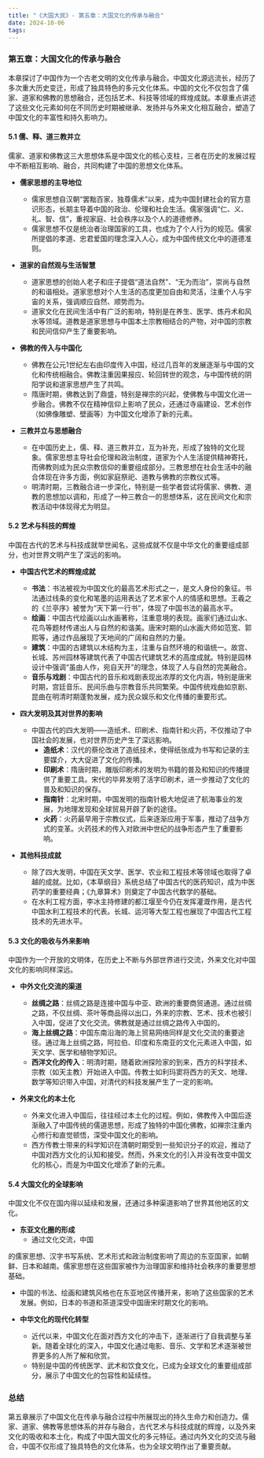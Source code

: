 ```yaml
---
title: "《大国大民》- 第五章：大国文化的传承与融合"
date: 2024-10-06
tags: 
---
```

### 第五章：大国文化的传承与融合

本章探讨了中国作为一个古老文明的文化传承与融合。中国文化源远流长，经历了多次重大历史变迁，形成了独具特色的多元文化体系。中国的文化不仅包含了儒家、道家和佛教的思想融合，还包括艺术、科技等领域的辉煌成就。本章重点讲述了这些文化元素如何在不同历史时期被继承、发扬并与外来文化相互融合，塑造了中国文化的丰富性和持久影响力。

#### **5.1 儒、释、道三教并立**

儒家、道家和佛教这三大思想体系是中国文化的核心支柱，三者在历史的发展过程中不断相互影响、融合，共同构建了中国的思想文化体系。

- **儒家思想的主导地位**
  - 儒家思想自汉朝“罢黜百家，独尊儒术”以来，成为中国封建社会的官方意识形态，长期主导着中国的政治、伦理和社会生活。儒家强调“仁、义、礼、智、信”，重视家庭、社会秩序以及个人的道德修养。
  - 儒家思想不仅是统治者治理国家的工具，也成为了个人行为的规范。儒家所提倡的孝道、忠君爱国的理念深入人心，成为中国传统文化中的道德准则。

- **道家的自然观与生活智慧**
  - 道家思想的创始人老子和庄子提倡“道法自然”、“无为而治”，崇尚与自然的和谐相处。道家思想对个人生活的态度更加自由和灵活，注重个人与宇宙的关系，强调顺应自然、顺势而为。
  - 道家文化在民间生活中有广泛的影响，特别是在养生、医学、炼丹术和风水等领域。道教是道家思想与中国本土宗教相结合的产物，对中国的宗教和民间信仰产生了重要影响。

- **佛教的传入与中国化**
  - 佛教在公元1世纪左右由印度传入中国，经过几百年的发展逐渐与中国的文化和传统相融合。佛教注重因果报应、轮回转世的观念，与中国传统的阴阳学说和道家思想产生了共鸣。
  - 隋唐时期，佛教达到了鼎盛，特别是禅宗的兴起，使佛教与中国文化进一步融合。佛教不仅在精神信仰上影响了民众，还通过寺庙建设、艺术创作（如佛像雕塑、壁画等）为中国文化增添了新的元素。

- **三教并立与思想融合**
  - 在中国历史上，儒、释、道三教并立，互为补充，形成了独特的文化现象。儒家思想主导社会伦理和政治制度，道家为个人生活提供精神寄托，而佛教则成为民众宗教信仰的重要组成部分。三教思想在社会生活中的融合体现在许多方面，例如家庭祭祀、道教与佛教的宗教仪式等。
  - 明清时期，三教融合进一步深化，特别是一些学者尝试将儒家、佛教、道教的思想加以调和，形成了一种三教合一的思想体系，这在民间文化和宗教活动中体现得尤为明显。

#### **5.2 艺术与科技的辉煌**

中国在古代的艺术与科技成就举世闻名，这些成就不仅是中华文化的重要组成部分，也对世界文明产生了深远的影响。

- **中国古代艺术的辉煌成就**
  - **书法**：书法被视为中国文化的最高艺术形式之一，是文人身份的象征。书法通过线条的变化和笔墨的运用表达了艺术家个人的情感和思想。王羲之的《兰亭序》被誉为“天下第一行书”，体现了中国书法的最高水平。
  - **绘画**：中国古代绘画以山水画著称，注重意境的表现。画家们通过山水、花鸟等题材传递出人与自然的和谐美。唐宋时期的山水画大师如范宽、郭熙等，通过作品展现了天地间的广阔和自然的力量。
  - **建筑**：中国的古建筑以木结构为主，注重与自然环境的和谐统一。故宫、长城、苏州园林等建筑代表了中国古代建筑艺术的高度成就。特别是园林设计中强调“虽由人作，宛自天开”的理念，体现了人与自然的完美融合。
  - **音乐与戏剧**：中国古代的音乐和戏剧表现出浓厚的文化内涵，特别是唐宋时期，宫廷音乐、民间乐曲与宗教音乐共同繁荣。中国传统戏曲如京剧、昆曲在明清时期蓬勃发展，成为民众娱乐和文化传播的重要形式。

- **四大发明及其对世界的影响**
  - 中国古代的四大发明——造纸术、印刷术、指南针和火药，不仅推动了中国社会的发展，也对世界历史产生了深远影响。
    - **造纸术**：汉代的蔡伦改进了造纸技术，使得纸张成为书写和记录的主要媒介，大大促进了文化的传播。
    - **印刷术**：隋唐时期，雕版印刷术的发明为书籍的普及和知识的传播提供了重要工具。宋代的毕昇发明了活字印刷术，进一步推动了文化的普及和知识的保存。
    - **指南针**：北宋时期，中国发明的指南针极大地促进了航海事业的发展，为地理发现和全球贸易开辟了新的途径。
    - **火药**：火药最早用于宗教仪式，后来逐渐应用于军事，推动了战争方式的变革。火药技术的传入对欧洲中世纪的战争形态产生了重要影响。

- **其他科技成就**
  - 除了四大发明，中国在天文学、医学、农业和工程技术等领域也取得了卓越的成就。比如，《本草纲目》系统总结了中国古代的医药知识，成为中医药学的重要经典；《九章算术》则奠定了中国古代数学的基础。
  - 在水利工程方面，李冰主持修建的都江堰至今仍在发挥灌溉作用，是古代中国水利工程技术的代表。长城、运河等大型工程也展现了中国古代工程技术的先进水平。

#### **5.3 文化的吸收与外来影响**

中国作为一个开放的文明体，在历史上不断与外部世界进行交流，外来文化对中国文化的影响同样深远。

- **中外文化交流的渠道**
  - **丝绸之路**：丝绸之路是连接中国与中亚、欧洲的重要商贸通道。通过丝绸之路，不仅丝绸、茶叶等商品得以出口，外来的宗教、艺术、技术也被引入中国，促进了文化交流。佛教就是通过丝绸之路传入中国的。
  - **海上丝绸之路**：中国东南沿海的海上贸易网络同样是文化交流的重要途径。通过海上丝绸之路，阿拉伯、印度和东南亚的文化元素进入中国，如天文学、医学和植物学知识。
  - **西洋文化的传入**：明清时期，随着欧洲探险家的到来，西方的科学技术、宗教（如天主教）开始进入中国。传教士如利玛窦将西方的天文、地理、数学等知识带入中国，对清代的科技发展产生了一定的影响。

- **外来文化的本土化**
  - 外来文化进入中国后，往往经过本土化的过程。例如，佛教传入中国后逐渐融入了中国传统的儒道思想，形成了独特的中国化佛教，如禅宗注重内心修行和直觉顿悟，深受中国文化的影响。
  - 西方传教士带来的科学知识在清朝时期受到一些知识分子的欢迎，推动了中国对西方文化的认知和接受。然而，外来文化的引入并没有改变中国文化的核心，而是为中国文化增添了新的元素。

#### **5.4 大国文化的全球影响**

中国文化不仅在国内得以延续和发展，还通过多种渠道影响了世界其他地区的文化。

- **东亚文化圈的形成**
  - 通过文化交流，中国

的儒家思想、汉字书写系统、艺术形式和政治制度影响了周边的东亚国家，如朝鲜、日本和越南。儒家思想在这些国家被作为治理国家和维持社会秩序的重要思想基础。
  - 中国的书法、绘画和建筑风格也在东亚地区传播开来，影响了这些国家的艺术发展。例如，日本的书道和茶道深受中国唐宋时期文化的影响。

- **中华文化的现代化转型**
  - 近代以来，中国文化在面对西方文化的冲击下，逐渐进行了自我调整与革新。随着全球化的深入，中国文化通过电影、音乐、文学和艺术逐渐被世界更多的人所了解和欣赏。
  - 特别是中国的传统医学、武术和饮食文化，已成为全球文化的重要组成部分，展示了中国文化的包容性和延续性。

### **总结**

第五章展示了中国文化在传承与融合过程中所展现出的持久生命力和创造力。儒家、道家、佛教等思想体系的并存与融合，古代艺术与科技成就的辉煌，以及外来文化的吸收和本土化，构成了中国大国文化的多元特征。通过内外文化的交流与融合，中国不仅形成了独具特色的文化体系，也为全球文明作出了重要贡献。
